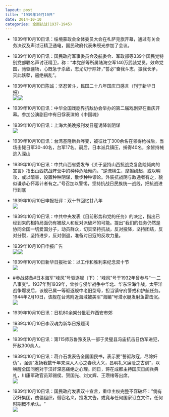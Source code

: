 ```yaml
---
layout: post
title: "1939年10月10日"
date: 2014-10-10
categories: 全面抗战(1937-1945)
---
```


<meta name="referrer" content="no-referrer" />

- 1939年10月10日讯：绥境蒙政会全体委员大会在札萨克旗开幕，通过有关会务决议及声讨汪精卫通电，国民政府代表朱绶光参加了会议。 

- 1939年10月10日讯：国民政府军事委员会及航委会、军政部等339个国民党特别党部联名声讨汪精卫，称：“本党部等所属陆海空军140万武装党员，效命党 国，驰驱疆场，心既急于杀敌，志尤切于除奸，”誓必“奋我斗志，振我长矛，灭此妖孽，遏绝祸乱”。 

- 1939年10月10日陈诚：坚忍苦斗，民国二十八年国庆日感言（刊于新华日报） <br/><img src="https://ww4.sinaimg.cn/large/aca367d8jw1el6dx6rdf5j20gv0kh41f.jpg" /><img src="https://ww1.sinaimg.cn/large/aca367d8jw1el6dx72cadj20kq0dxjty.jpg" />

- 1939年10月10日讯：中华全国戏剧界抗敌协会举办的第二届戏剧界在重庆开幕。参加公演剧目中有日俘表演的《中国魂》 

- 1939年10月10日讯：上海大美晚报刊发日寇诱降新阴谋 <br/><img src="https://ww1.sinaimg.cn/large/aca367d8jw1el6c6p91sij20ct0fo0ue.jpg" />

- 1939年10月10日讯：台湾基隆新兵哗变，被征壮丁300余名在领得枪械后，当场击毙日军30-40名，台军17名。嗣后，日本派兵镇压，捕得40名，余皆持械逃入深山 

- 1939年10月10日讯：中共山西省委发布《关于坚持山西抗战克复危险倾向的宣言》指出山西抗战阵营中的种种危险倾向，“逆流横生，摩擦纷起，或以明攻，或以暗害，设置种种阴谋，散步种种谬论。外装抗战阴与敌通者有之，貌似谦恭心怀毒计者有之。”号召加以警惕，坚持抗战日民族统一战线，把抗战进行到底 

- 1939年10月10日申报社评：双十节回忆廿八年 <br/><img src="https://ww3.sinaimg.cn/large/aca367d8jw1el5yb9ebmpj20pu0ypnhs.jpg" />

- 1939年10月10日讯：中共中央发表《目前形势和党的任务》的决定，指出已经到来的相持局面仍有被敌人和反对派破坏的可能。提出”我们的任务仍然是协同全国一切爱国分子，动员群众，切实坚持抗战，反对投降，坚持团结，反对分裂，坚持进步，反对倒退，准备对日寇的反攻力量。 

- 1939年10月10日申报广告 <br/><img src="https://ww4.sinaimg.cn/large/aca367d8jw1el5wl5rytnj20cn0h5760.jpg" /><img src="https://ww3.sinaimg.cn/large/aca367d8jw1el5wl6cahkj20ak0hadhe.jpg" />

- 1939年10月10日新华日报社论：以工作和胜利来纪念双十节 <br/><img src="https://ww3.sinaimg.cn/large/aca367d8jw1el5vp9rgk6j211o0h70yf.jpg" />

- #参战装备#日本海军“峰风”号驱逐舰（下）：“峰风”号于1932年曾参与“一·二八事变“。1937年到1939年，曾参与侵华战争中华北、华东沿海作战。太平洋战争爆发后，该舰已属一等驱逐舰中老旧型号，担当镇守府警戒和护航任务。1944年2月10日，该舰在台湾附近海域被美军“海鳊”号潜水艇发射鱼雷击沉。 <br/><img src="https://ww3.sinaimg.cn/large/aca367d8jw1el5tz5bd6hj20fw05ggnk.jpg" />

- 1939年10月10日讯：日机80余架分批狂炸西安市郊 

- 1939年10月10日李汉魂为新华日报题词 <br/><img src="https://ww3.sinaimg.cn/large/aca367d8jw1el5rds7ytij209m0fpjs4.jpg" />

- 1939年10月10日讯：第115师苏鲁豫支队一部于灵璧县冯庙抗击日伪军进犯，歼敌300余人。 

- 1939年10月10日讯：蒋介石发表告全国国民书，表示要”誓驱敌寇，尽除奸伪“，强调”发扬我数千年来深入人心之春秋大义，昌明礼义廉耻之古训“，以唤醒全国同胞对于汉奸深恶痛绝之心理。同日，蒋在成都主持国庆日阅兵典礼，川康军政官员邓锡侯、贺国光、刘文辉、王瓒绪等出席。 <br/><img src="https://ww2.sinaimg.cn/large/aca367d8jw1el5pn5bkf3j20hs0cp75f.jpg" />

- 1939年10月10日讯：国民政府发表双十宣言，重申主权完整不容破坏：”倘有汉奸集团，傀儡组织，僭窃名义，擅发文告，或竟与任何国家订立文件，任何时期概不承认。“ <br/><img src="https://ww1.sinaimg.cn/large/aca367d8jw1el5orucd2yj209d0ivgn0.jpg" />

